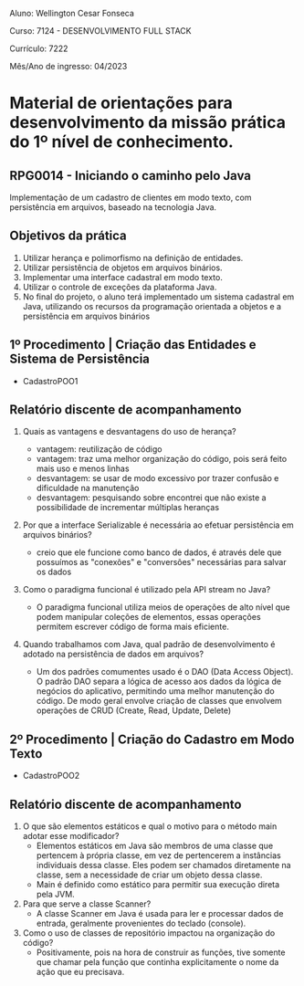 Aluno: Wellington Cesar Fonseca

Curso: 7124 - DESENVOLVIMENTO FULL STACK

Currículo: 7222

Mês/Ano de ingresso: 04/2023

# Material de orientações para desenvolvimento da missão prática do 1º nível de conhecimento.

## RPG0014  - Iniciando o caminho pelo Java

Implementação de um cadastro de clientes em modo texto, com persistência em
arquivos, baseado na tecnologia Java.

## Objetivos da prática

1. Utilizar herança e polimorfismo na  definição de entidades.
1. Utilizar persistência de objetos em arquivos binários.
1. Implementar uma interface cadastral em modo texto.
1. Utilizar o controle de exceções da plataforma Java.
1. No final do projeto, o aluno terá implementado um sistema cadastral em Java, utilizando os recursos da programação orientada a objetos e a persistência em arquivos binários

## 1º Procedimento | Criação das Entidades e Sistema de Persistência

- CadastroPOO1

## Relatório discente de acompanhamento
1. Quais as vantagens e desvantagens do uso de herança?
    - vantagem: reutilização de código
    - vantagem: traz uma melhor organização do código, pois será feito mais uso e menos linhas
    - desvantagem: se usar de modo excessivo por trazer confusão e dificuldade na manutenção
    - desvantagem: pesquisando sobre encontrei que não existe a possibilidade de incrementar múltiplas heranças

1. Por que a interface Serializable é necessária ao efetuar persistência em arquivos
binários?
    - creio que ele funcione como banco de dados, é através dele que possuímos as "conexões" e "conversões" necessárias para salvar os dados

1. Como o paradigma funcional é utilizado pela API stream no Java?
    - O paradigma funcional utiliza meios de operações de alto nível que podem manipular coleções de elementos, essas operações permitem escrever código de forma mais eficiente.

1. Quando trabalhamos com Java, qual padrão de desenvolvimento é adotado na persistência de dados em arquivos?
    - Um dos padrões comumentes usado é o DAO (Data Access Object). O padrão DAO separa a lógica de acesso aos dados da lógica de negócios do aplicativo, permitindo uma melhor manutenção do código. De modo geral envolve criação de classes que envolvem operações de CRUD (Create, Read, Update, Delete)

## 2º Procedimento | Criação do Cadastro em Modo Texto

- CadastroPOO2

## Relatório discente de acompanhamento

1. O que são elementos estáticos e qual o motivo para o método main adotar esse modificador?
    - Elementos estáticos em Java são membros de uma classe que pertencem à própria classe, em vez de pertencerem a instâncias individuais dessa classe. Eles podem ser chamados diretamente na classe, sem a necessidade de criar um objeto dessa classe.
    - Main é definido como estático para permitir sua execução direta pela JVM.
1. Para que serve a classe Scanner?
    - A classe Scanner em Java é usada para ler e processar dados de entrada, geralmente provenientes do teclado (console).
1. Como o uso de classes de repositório impactou na organização do código?
    - Positivamente, pois na hora de construir as funções, tive somente que chamar pela função que continha explicitamente o nome da ação que eu precisava.